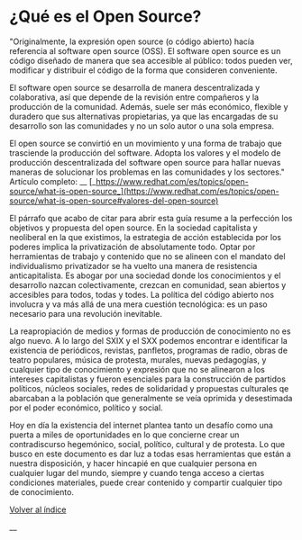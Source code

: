 # ¿Qué es el Open Source?

"Originalmente, la expresión open source (o código abierto) hacía referencia al software open source (OSS). El software open source es un código diseñado de manera que sea accesible al público: todos pueden ver, modificar y distribuir el código de la forma que consideren conveniente.

El software open source se desarrolla de manera descentralizada y colaborativa, así que depende de la revisión entre compañeros y la producción de la comunidad. Además, suele ser más económico, flexible y duradero que sus alternativas propietarias, ya que las encargadas de su desarrollo son las comunidades y no un solo autor o una sola empresa.

El open source se convirtió en un movimiento y una forma de trabajo que trasciende la producción del software. Adopta los valores y el modelo de producción descentralizada del software open source para hallar nuevas maneras de solucionar los problemas en las comunidades y los sectores." Artículo completo: __ [_https://www.redhat.com/es/topics/open-source/what-is-open-source_](https://www.redhat.com/es/topics/open-source/what-is-open-source#valores-del-open-source)



El párrafo que acabo de citar para abrir esta guía resume a la perfección los objetivos y propuesta del open source. En la sociedad capitalista y neoliberal en la que existimos, la estrategia de acción establecida por los poderes implica la privatización de absolutamente todo. Optar por herramientas de trabajo y contenido que no se alineen con el mandato del individualismo privatizador se ha vuelto una manera de resistencia anticapitalista. Es abogar por una sociedad donde los conocimientos y el desarrollo nazcan colectivamente, crezcan en comunidad, sean abiertos y accesibles para todos, todas y todes. La política del código abierto nos involucra y va más allá de una mera cuestión tecnológica: es un paso necesario para una revolución inevitable.

La reapropiación de medios y formas de producción de conocimiento no es algo nuevo. A lo largo del SXIX y el SXX podemos encontrar e identificar la existencia de periódicos, revistas, panfletos, programas de radio, obras de teatro populares, música de protesta, murales, nuevas pedagogías, y cualquier tipo de conocimiento y expresión que no se alinearon a los intereses capitalistas y fueron esenciales para la construcción de partidos políticos, núcleos sociales, redes de solidaridad y propuestas culturales qe abarcaban a la población que generalmente se veía oprimida y desestimada por el poder económico, político y social.

Hoy en día la existencia del internet plantea tanto un desafío como una puerta a miles de oportunidades en lo que concierne crear un contradiscurso hegemónico, social, político, cultural y de protesta. Lo que busco en este documento es dar luz a todas esas herramientas que están a nuestra disposición, y hacer hincapié en que cualquier persona en cualquier lugar del mundo, siempre y cuando tenga acceso a ciertas condiciones materiales, puede crear contenido y compartir cualquier tipo de conocimiento.





[Volver al índice](contenidos.md)

__

